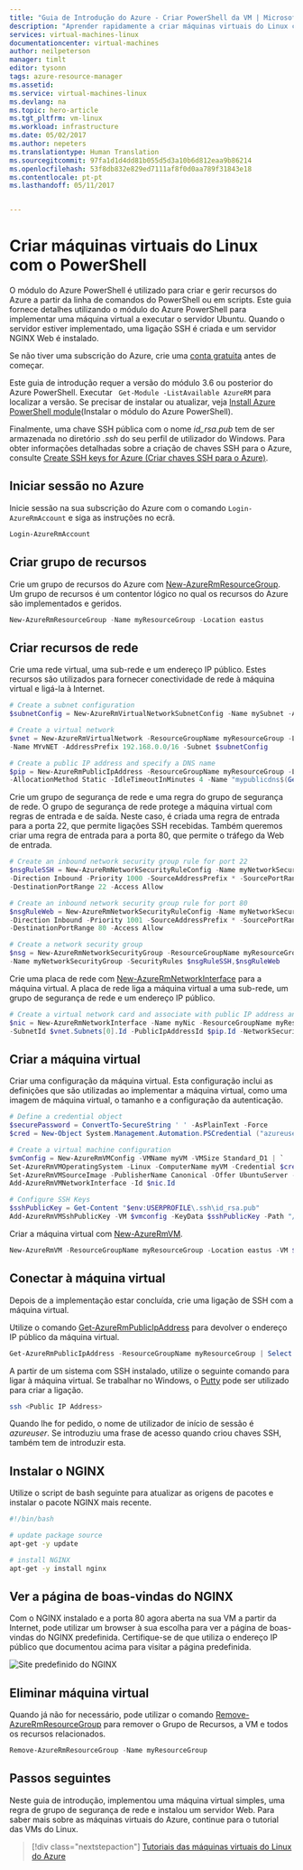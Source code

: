 ```yaml
---
title: "Guia de Introdução do Azure - Criar PowerShell da VM | Microsoft Docs"
description: "Aprender rapidamente a criar máquinas virtuais do Linux com o PowerShell"
services: virtual-machines-linux
documentationcenter: virtual-machines
author: neilpeterson
manager: timlt
editor: tysonn
tags: azure-resource-manager
ms.assetid: 
ms.service: virtual-machines-linux
ms.devlang: na
ms.topic: hero-article
ms.tgt_pltfrm: vm-linux
ms.workload: infrastructure
ms.date: 05/02/2017
ms.author: nepeters
ms.translationtype: Human Translation
ms.sourcegitcommit: 97fa1d1d4dd81b055d5d3a10b6d812eaa9b86214
ms.openlocfilehash: 53f8db832e829ed7111af8f0d0aa789f31843e18
ms.contentlocale: pt-pt
ms.lasthandoff: 05/11/2017


---
```


# <a name="create-a-linux-virtual-machine-with-powershell"></a>Criar máquinas virtuais do Linux com o PowerShell

O módulo do Azure PowerShell é utilizado para criar e gerir recursos do Azure a partir da linha de comandos do PowerShell ou em scripts. Este guia fornece detalhes utilizando o módulo do Azure PowerShell para implementar uma máquina virtual a executar o servidor Ubuntu. Quando o servidor estiver implementado, uma ligação SSH é criada e um servidor NGINX Web é instalado.

Se não tiver uma subscrição do Azure, crie uma [conta gratuita](https://azure.microsoft.com/free/?WT.mc_id=A261C142F) antes de começar.

Este guia de introdução requer a versão do módulo 3.6 ou posterior do Azure PowerShell. Executar ` Get-Module -ListAvailable AzureRM` para localizar a versão. Se precisar de instalar ou atualizar, veja [Install Azure PowerShell module](/powershell/azure/install-azurerm-ps)(Instalar o módulo do Azure PowerShell).

Finalmente, uma chave SSH pública com o nome *id_rsa.pub* tem de ser armazenada no diretório *.ssh* do seu perfil de utilizador do Windows. Para obter informações detalhadas sobre a criação de chaves SSH para o Azure, consulte [Create SSH keys for Azure (Criar chaves SSH para o Azure)](mac-create-ssh-keys.md?toc=%2fazure%2fvirtual-machines%2flinux%2ftoc.json).

## <a name="log-in-to-azure"></a>Iniciar sessão no Azure

Inicie sessão na sua subscrição do Azure com o comando `Login-AzureRmAccount` e siga as instruções no ecrã.

```powershell
Login-AzureRmAccount
```

## <a name="create-resource-group"></a>Criar grupo de recursos

Crie um grupo de recursos do Azure com [New-AzureRmResourceGroup](/powershell/module/azurerm.resources/new-azurermresourcegroup). Um grupo de recursos é um contentor lógico no qual os recursos do Azure são implementados e geridos. 

```powershell
New-AzureRmResourceGroup -Name myResourceGroup -Location eastus
```

## <a name="create-networking-resources"></a>Criar recursos de rede

Crie uma rede virtual, uma sub-rede e um endereço IP público. Estes recursos são utilizados para fornecer conectividade de rede à máquina virtual e ligá-la à Internet.

```powershell
# Create a subnet configuration
$subnetConfig = New-AzureRmVirtualNetworkSubnetConfig -Name mySubnet -AddressPrefix 192.168.1.0/24

# Create a virtual network
$vnet = New-AzureRmVirtualNetwork -ResourceGroupName myResourceGroup -Location eastus `
-Name MYvNET -AddressPrefix 192.168.0.0/16 -Subnet $subnetConfig

# Create a public IP address and specify a DNS name
$pip = New-AzureRmPublicIpAddress -ResourceGroupName myResourceGroup -Location eastus `
-AllocationMethod Static -IdleTimeoutInMinutes 4 -Name "mypublicdns$(Get-Random)"
```

Crie um grupo de segurança de rede e uma regra do grupo de segurança de rede. O grupo de segurança de rede protege a máquina virtual com regras de entrada e de saída. Neste caso, é criada uma regra de entrada para a porta 22, que permite ligações SSH recebidas. Também queremos criar uma regra de entrada para a porta 80, que permite o tráfego da Web de entrada.

```powershell
# Create an inbound network security group rule for port 22
$nsgRuleSSH = New-AzureRmNetworkSecurityRuleConfig -Name myNetworkSecurityGroupRuleSSH  -Protocol Tcp `
-Direction Inbound -Priority 1000 -SourceAddressPrefix * -SourcePortRange * -DestinationAddressPrefix * `
-DestinationPortRange 22 -Access Allow

# Create an inbound network security group rule for port 80
$nsgRuleWeb = New-AzureRmNetworkSecurityRuleConfig -Name myNetworkSecurityGroupRuleWWW  -Protocol Tcp `
-Direction Inbound -Priority 1001 -SourceAddressPrefix * -SourcePortRange * -DestinationAddressPrefix * `
-DestinationPortRange 80 -Access Allow

# Create a network security group
$nsg = New-AzureRmNetworkSecurityGroup -ResourceGroupName myResourceGroup -Location eastus `
-Name myNetworkSecurityGroup -SecurityRules $nsgRuleSSH,$nsgRuleWeb
```

Crie uma placa de rede com [New-AzureRmNetworkInterface](/powershell/module/azurerm.network/new-azurermnetworkinterface) para a máquina virtual. A placa de rede liga a máquina virtual a uma sub-rede, um grupo de segurança de rede e um endereço IP público.

```powershell
# Create a virtual network card and associate with public IP address and NSG
$nic = New-AzureRmNetworkInterface -Name myNic -ResourceGroupName myResourceGroup -Location eastus `
-SubnetId $vnet.Subnets[0].Id -PublicIpAddressId $pip.Id -NetworkSecurityGroupId $nsg.Id
```

## <a name="create-virtual-machine"></a>Criar a máquina virtual

Criar uma configuração da máquina virtual. Esta configuração inclui as definições que são utilizadas ao implementar a máquina virtual, como uma imagem de máquina virtual, o tamanho e a configuração da autenticação.

```powershell
# Define a credential object
$securePassword = ConvertTo-SecureString ' ' -AsPlainText -Force
$cred = New-Object System.Management.Automation.PSCredential ("azureuser", $securePassword)

# Create a virtual machine configuration
$vmConfig = New-AzureRmVMConfig -VMName myVM -VMSize Standard_D1 | `
Set-AzureRmVMOperatingSystem -Linux -ComputerName myVM -Credential $cred -DisablePasswordAuthentication | `
Set-AzureRmVMSourceImage -PublisherName Canonical -Offer UbuntuServer -Skus 14.04.2-LTS -Version latest | `
Add-AzureRmVMNetworkInterface -Id $nic.Id

# Configure SSH Keys
$sshPublicKey = Get-Content "$env:USERPROFILE\.ssh\id_rsa.pub"
Add-AzureRmVMSshPublicKey -VM $vmconfig -KeyData $sshPublicKey -Path "/home/azureuser/.ssh/authorized_keys"
```

Criar a máquina virtual com [New-AzureRmVM](/powershell/module/azurerm.compute/new-azurermvm).

```powershell
New-AzureRmVM -ResourceGroupName myResourceGroup -Location eastus -VM $vmConfig
```

## <a name="connect-to-virtual-machine"></a>Conectar à máquina virtual

Depois de a implementação estar concluída, crie uma ligação de SSH com a máquina virtual.

Utilize o comando [Get-AzureRmPublicIpAddress](/powershell/module/azurerm.network/get-azurermpublicipaddress) para devolver o endereço IP público da máquina virtual.

```powershell
Get-AzureRmPublicIpAddress -ResourceGroupName myResourceGroup | Select IpAddress
```

A partir de um sistema com SSH instalado, utilize o seguinte comando para ligar à máquina virtual. Se trabalhar no Windows, o [Putty](https://docs.microsoft.com/azure/virtual-machines/virtual-machines-linux-ssh-from-windows?toc=%2fazure%2fvirtual-machines%2flinux%2ftoc.json#create-a-private-key-for-putty) pode ser utilizado para criar a ligação. 

```bash 
ssh <Public IP Address>
```

Quando lhe for pedido, o nome de utilizador de início de sessão é *azureuser*. Se introduziu uma frase de acesso quando criou chaves SSH, também tem de introduzir esta.


## <a name="install-nginx"></a>Instalar o NGINX

Utilize o script de bash seguinte para atualizar as origens de pacotes e instalar o pacote NGINX mais recente. 

```bash 
#!/bin/bash

# update package source
apt-get -y update

# install NGINX
apt-get -y install nginx
```

## <a name="view-the-ngix-welcome-page"></a>Ver a página de boas-vindas do NGINX

Com o NGINX instalado e a porta 80 agora aberta na sua VM a partir da Internet, pode utilizar um browser à sua escolha para ver a página de boas-vindas do NGINX predefinida. Certifique-se de que utiliza o endereço IP público que documentou acima para visitar a página predefinida. 

![Site predefinido do NGINX](./media/quick-create-cli/nginx.png) 
## <a name="delete-virtual-machine"></a>Eliminar máquina virtual

Quando já não for necessário, pode utilizar o comando [Remove-AzureRmResourceGroup](/powershell/module/azurerm.resources/remove-azurermresourcegroup) para remover o Grupo de Recursos, a VM e todos os recursos relacionados.

```powershell
Remove-AzureRmResourceGroup -Name myResourceGroup
```

## <a name="next-steps"></a>Passos seguintes

Neste guia de introdução, implementou uma máquina virtual simples, uma regra de grupo de segurança de rede e instalou um servidor Web. Para saber mais sobre as máquinas virtuais do Azure, continue para o tutorial das VMs do Linux.

> [!div class="nextstepaction"]
> [Tutoriais das máquinas virtuais do Linux do Azure](./tutorial-manage-vm.md)

